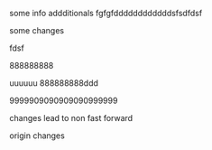 some info
addditionals
fgfgfddddddddddddsfsdfdsf

some changes

fdsf

888888888



uuuuuu
888888888ddd



9999909090909090999999

changes lead to non fast forward

origin changes